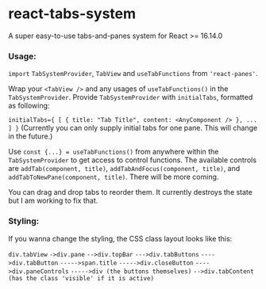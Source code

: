 # react-tabs-system
A super easy-to-use tabs-and-panes system for React >= 16.14.0 
### Usage:

`import` `TabSystemProvider`, `TabView` and `useTabFunctions` from `'react-panes'`.

Wrap your `<TabView />` and any usages of `useTabFunctions()` in the `TabSystemProvider`. Provide `TabSystemProvider` with `initialTabs`, formatted as following:

`initialTabs={ [ { title: "Tab Title", content: <AnyComponent /> }, ... ] }`
(Currently you can only supply initial tabs for one pane. This will change in the future.)

Use `const {...} = useTabFunctions()` from anywhere within the `TabSystemProvider` to get access to control functions. The available controls are `addTab(component, title)`, `addTabAndFocus(component, title)`, and `addTabToNewPane(component, title)`. There will be more coming.

You can drag and drop tabs to reorder them. It currently destroys the state but I am working to fix that.

### Styling:
If you wanna change the styling, the CSS class layout looks like this:

`div.tabView`
`->div.pane`
`-->div.topBar`
`--->div.tabButtons`
`---->div.tabButton`
`----->span.title`
`----->div.closeButton`
`---->div.paneControls`
`----->div (the buttons themselves)`
`-->div.tabContent (has the class 'visible' if it is active)`
